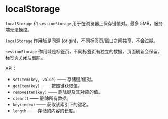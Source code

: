 # localStorage

`localStorage` 和 `sessionStorage` 用于在浏览器上保存键值对。最多 5MB，服务端无法操控。

`localStorage` 作用域是同源 (origin)，不同标签页/窗口之间共享，不会过期。

`sessionStorage` 作用域是标签页，不同标签页有独立的数据，页面刷新会保留，标签页关闭后删除。

API：

- `setItem(key, value)` —— 存储键/值对。
- `getItem(key)` —— 按照键获取值。
- `removeItem(key)` —— 删除键及其对应的值。
- `clear()` —— 删除所有数据。
- `key(index)` —— 获取该索引下的键名。
- `length` —— 存储的内容的长度。

